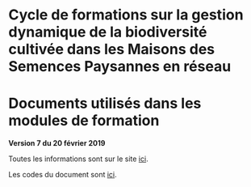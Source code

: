 # Cycle de formations sur la gestion dynamique de la biodiversité cultivée dans les Maisons des Semences Paysannes en réseau

# Documents utilisés dans les modules de formation

**Version 7 du 20 février 2019**

Toutes les informations sont sur le site [ici](https://priviere.github.io/module_figures_images_photos/).

Les codes du document sont [ici](https://github.com/priviere/module_figures_images_photos/tree/master/fiche).



